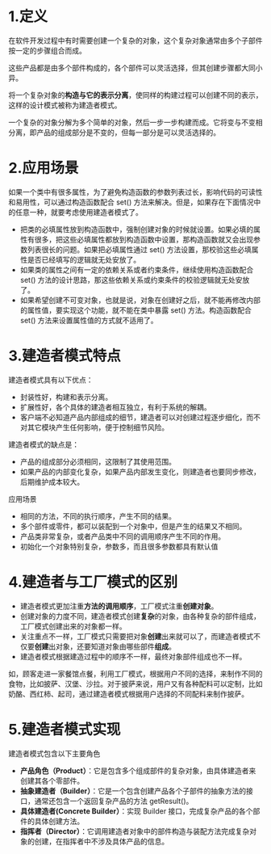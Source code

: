# 1.定义

在软件开发过程中有时需要创建一个复杂的对象，这个复杂对象通常由多个子部件按一定的步骤组合而成。

这些产品都是由多个部件构成的，各个部件可以灵活选择，但其创建步骤都大同小异。

将一个复杂对象的**构造与它的表示分离**，使同样的构建过程可以创建不同的表示，这样的设计模式被称为建造者模式。

一个复杂的对象分解为多个简单的对象，然后一步一步构建而成。它将变与不变相分离，即产品的组成部分是不变的，但每一部分是可以灵活选择的。

# 2.应用场景

如果一个类中有很多属性，为了避免构造函数的参数列表过长，影响代码的可读性和易用性，可以通过构造函数配合 set() 方法来解决。但是，如果存在下面情况中的任意一种，就要考虑使用建造者模式了。

- 把类的必填属性放到构造函数中，强制创建对象的时候就设置。如果必填的属性有很多，把这些必填属性都放到构造函数中设置，那构造函数就又会出现参数列表很长的问题。如果把必填属性通过 set() 方法设置，那校验这些必填属性是否已经填写的逻辑就无处安放了。
- 如果类的属性之间有一定的依赖关系或者约束条件，继续使用构造函数配合 set() 方法的设计思路，那这些依赖关系或约束条件的校验逻辑就无处安放了。
- 如果希望创建不可变对象，也就是说，对象在创建好之后，就不能再修改内部的属性值，要实现这个功能，就不能在类中暴露 set() 方法。构造函数配合 set() 方法来设置属性值的方式就不适用了。

# 3.建造者模式特点

建造者模式具有以下优点：

- 封装性好，构建和表示分离。
- 扩展性好，各个具体的建造者相互独立，有利于系统的解耦。
- 客户端不必知道产品内部组成的细节，建造者可以对创建过程逐步细化，而不对其它模块产生任何影响，便于控制细节风险。

建造者模式的缺点是：

- 产品的组成部分必须相同，这限制了其使用范围。
- 如果产品的内部变化复杂，如果产品内部发生变化，则建造者也要同步修改，后期维护成本较大。

应用场景

- 相同的方法，不同的执行顺序，产生不同的结果。
- 多个部件或零件，都可以装配到一个对象中，但是产生的结果又不相同。
- 产品类非常复杂，或者产品类中不同的调用顺序产生不同的作用。
- 初始化一个对象特别复杂，参数多，而且很多参数都具有默认值

# 4.建造者与工厂模式的区别

- 建造者模式更加注重**方法的调用顺序**，工厂模式注重**创建对象**。
- 创建对象的力度不同，建造者模式创建**复杂**的对象，由各种复杂的部件组成，工厂模式创建出来的对象都一样。
- 关注重点不一样，工厂模式只需要把对象**创建**出来就可以了，而建造者模式不仅要**创建**出对象，还要知道对象由哪些部件**组成**。
- 建造者模式根据建造过程中的顺序不一样，最终对象部件组成也不一样。

如，顾客走进一家餐馆点餐，利用工厂模式，根据用户不同的选择，来制作不同的食物，比如披萨、汉堡、沙拉。对于披萨来说，用户又有各种配料可以定制，比如奶酪、西红柿、起司，通过建造者模式根据用户选择的不同配料来制作披萨。

# 5.建造者模式实现

建造者模式包含以下主要角色

- **产品角色（Product）**：它是包含多个组成部件的复杂对象，由具体建造者来创建其各个零部件。
- **抽象建造者（Builder）**：它是一个包含创建产品各个子部件的抽象方法的接口，通常还包含一个返回复杂产品的方法 getResult()。
- **具体建造者(Concrete Builder）**：实现 Builder 接口，完成复杂产品的各个部件的具体创建方法。
- **指挥者（Director）**：它调用建造者对象中的部件构造与装配方法完成复杂对象的创建，在指挥者中不涉及具体产品的信息。

